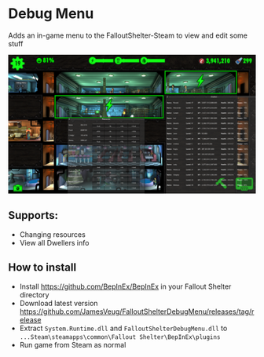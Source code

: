 ﻿# Debug Menu

Adds an in-game menu to the FalloutShelter-Steam to view and edit some stuff

![Alt text](https://github.com/JamesVeug/FalloutShelterDebugMenu/blob/main/github.png?raw=true "a title")

## Supports:
- Changing resources
- View all Dwellers info



## How to install
- Install https://github.com/BepInEx/BepInEx in your Fallout Shelter directory
- Download latest version https://github.com/JamesVeug/FalloutShelterDebugMenu/releases/tag/release
- Extract `System.Runtime.dll` and `FalloutShelterDebugMenu.dll` to `...Steam\steamapps\common\Fallout Shelter\BepInEx\plugins`
- Run game from Steam as normal
